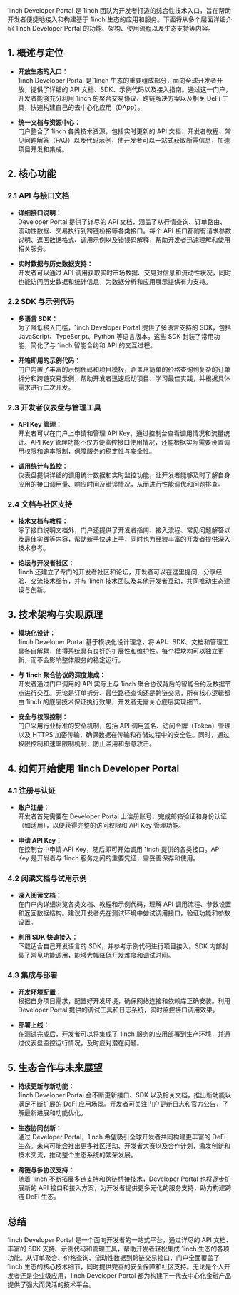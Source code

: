 1inch Developer Portal 是 1inch 团队为开发者打造的综合性技术入口，旨在帮助开发者便捷地接入和构建基于 1inch 生态的应用和服务。下面将从多个层面详细介绍 1inch Developer Portal 的功能、架构、使用流程以及生态支持等内容。


## 1. 概述与定位

- **开放生态的入口：**  
  1inch Developer Portal 是 1inch 生态的重要组成部分，面向全球开发者开放，提供了详细的 API 文档、SDK、示例代码以及接入指南。通过这一门户，开发者能够充分利用 1inch 的聚合交易协议、跨链解决方案以及相关 DeFi 工具，快速构建自己的去中心化应用（DApp）。

- **统一文档与资源中心：**  
  门户整合了 1inch 各类技术资源，包括实时更新的 API 文档、开发者教程、常见问题解答（FAQ）以及代码示例，使开发者可以一站式获取所需信息，加速项目开发和集成。



## 2. 核心功能

### 2.1 API 与接口文档

- **详细接口说明：**  
  Developer Portal 提供了详尽的 API 文档，涵盖了从行情查询、订单路由、流动性数据、交易执行到跨链桥接等各类接口。每个 API 接口都附有请求参数说明、返回数据格式、调用示例以及错误码解释，帮助开发者迅速理解和使用相关服务。

- **实时数据与历史数据支持：**  
  开发者可以通过 API 调用获取实时市场数据、交易对信息和流动性状况，同时也能访问历史数据和统计信息，为数据分析和应用展示提供有力支持。

### 2.2 SDK 与示例代码

- **多语言 SDK：**  
  为了降低接入门槛，1inch Developer Portal 提供了多语言支持的 SDK，包括 JavaScript、TypeScript、Python 等语言版本。这些 SDK 封装了常用功能，简化了与 1inch 智能合约和 API 的交互过程。

- **开箱即用的示例代码：**  
  门户内置了丰富的示例代码和项目模板，涵盖从简单的价格查询到复杂的订单拆分和跨链交易示例，帮助开发者迅速启动项目、学习最佳实践，并根据具体需求进行二次开发。

### 2.3 开发者仪表盘与管理工具

- **API Key 管理：**  
  开发者可以在门户上申请和管理 API Key，通过控制台查看调用情况和流量统计。API Key 管理功能不仅方便监控接口使用情况，还能根据实际需要设置调用权限和速率限制，保障服务的稳定性与安全性。

- **调用统计与监控：**  
  仪表盘提供详细的调用统计数据和实时监控功能，让开发者能够及时了解自身应用的接口调用量、响应时间及错误情况，从而进行性能调优和问题排查。

### 2.4 文档与社区支持

- **技术文档与教程：**  
  除了接口说明文档外，门户还提供了开发者指南、接入流程、常见问题解答以及最佳实践等内容，帮助新手快速上手，同时也为经验丰富的开发者提供深入技术参考。

- **论坛与开发者社区：**  
  1inch 还建立了专门的开发者社区和论坛，开发者可以在这里提问、分享经验、交流技术细节，并与 1inch 技术团队及其他开发者互动，共同推动生态建设与创新。



## 3. 技术架构与实现原理

- **模块化设计：**  
  1inch Developer Portal 基于模块化设计理念，将 API、SDK、文档和管理工具各自解耦，使得系统具有良好的扩展性和维护性。每个模块均可以独立更新，而不会影响整体服务的稳定运行。

- **与 1inch 聚合协议的深度集成：**  
  开发者通过门户调用的 API 实际上与 1inch 聚合协议背后的智能合约及数据节点进行交互。无论是订单拆分、最佳路径查询还是跨链交易，所有核心逻辑都由 1inch 的底层技术保证执行效果，开发者无需关心底层实现细节。

- **安全与权限控制：**  
  门户采用行业标准的安全机制，包括 API 调用签名、访问令牌（Token）管理以及 HTTPS 加密传输，确保数据在传输和存储过程中的安全性。同时，通过权限控制和速率限制机制，防止滥用和恶意攻击。



## 4. 如何开始使用 1inch Developer Portal

### 4.1 注册与认证

- **账户注册：**  
  开发者首先需要在 Developer Portal 上注册账号，完成邮箱验证和身份认证（如适用），以便获得完整的访问权限和 API Key 管理功能。

- **申请 API Key：**  
  在控制台中申请 API Key，随后即可开始调用 1inch 提供的各类接口。API Key 是开发者与 1inch 服务之间的重要凭证，需妥善保存和使用。

### 4.2 阅读文档与试用示例

- **深入阅读文档：**  
  在门户内详细浏览各类文档、教程和示例代码，理解 API 调用流程、参数设置和返回数据结构。建议开发者先在测试环境中尝试调用接口，验证功能和参数设置。

- **利用 SDK 快速接入：**  
  下载适合自己开发语言的 SDK，并参考示例代码进行项目接入。SDK 内部封装了常见功能调用，能够大幅降低开发难度和调试时间。

### 4.3 集成与部署

- **开发环境配置：**  
  根据自身项目需求，配置好开发环境，确保网络连接和依赖库正确安装。利用 Developer Portal 提供的调试工具和日志系统，实时监控接口调用效果。

- **部署上线：**  
  在测试完成后，开发者可以将集成了 1inch 服务的应用部署到生产环境，并通过仪表盘监控运行情况，及时应对潜在问题。



## 5. 生态合作与未来展望

- **持续更新与新功能：**  
  1inch Developer Portal 会不断更新接口、SDK 以及相关文档，推出新功能以满足不断扩展的 DeFi 应用场景。开发者可关注门户更新日志和官方公告，了解最新进展和功能优化。

- **生态协同创新：**  
  通过 Developer Portal，1inch 希望吸引全球开发者共同构建更丰富的 DeFi 生态。未来可能会推出更多社区活动、开发者大赛以及合作计划，激发创新和技术交流，推动整个生态系统的繁荣发展。

- **跨链与多协议支持：**  
  随着 1inch 不断拓展多链支持和跨链桥接技术，Developer Portal 也将逐步扩展新的 API 接口和接入方案，为开发者提供更多元化的服务支持，助力构建跨链 DeFi 生态。



## 总结

1inch Developer Portal 是一个面向开发者的一站式平台，通过详尽的 API 文档、丰富的 SDK 支持、示例代码和管理工具，帮助开发者轻松集成 1inch 生态的各项功能。从订单聚合、价格查询、流动性数据到跨链交易接口，门户全面覆盖了 1inch 生态的核心技术细节，同时提供完善的安全保障和社区支持。无论是个人开发者还是企业级应用，1inch Developer Portal 都为构建下一代去中心化金融产品提供了强大而灵活的技术平台。